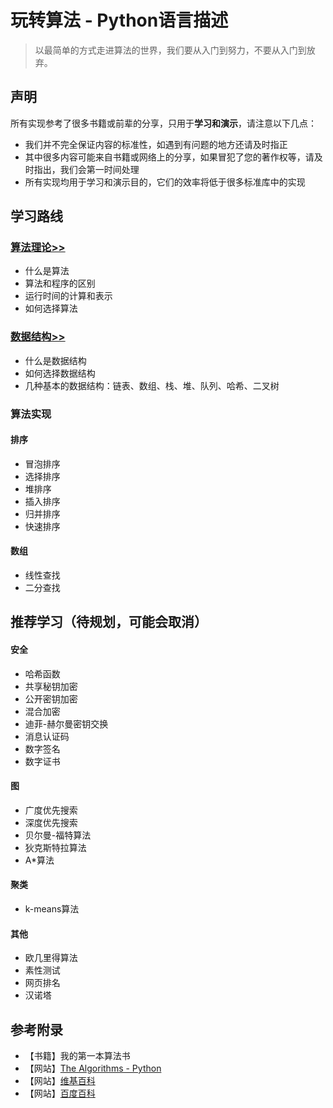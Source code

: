 # 玩转算法 - Python语言描述
> 以最简单的方式走进算法的世界，我们要从入门到努力，不要从入门到放弃。

## 声明

所有实现参考了很多书籍或前辈的分享，只用于**学习和演示**，请注意以下几点：

* 我们并不完全保证内容的标准性，如遇到有问题的地方还请及时指正
* 其中很多内容可能来自书籍或网络上的分享，如果冒犯了您的著作权等，请及时指出，我们会第一时间处理
* 所有实现均用于学习和演示目的，它们的效率将低于很多标准库中的实现

## 学习路线

### [算法理论>>](./算法理论.md)

* 什么是算法
* 算法和程序的区别
* 运行时间的计算和表示
* 如何选择算法

### [数据结构>>](./数据结构.md)

* 什么是数据结构
* 如何选择数据结构
* 几种基本的数据结构：链表、数组、栈、堆、队列、哈希、二叉树

### 算法实现

#### 排序
* 冒泡排序
* 选择排序
* 堆排序
* 插入排序
* 归并排序
* 快速排序

#### 数组
* 线性查找
* 二分查找

## 推荐学习（待规划，可能会取消）
#### 安全
* 哈希函数
* 共享秘钥加密
* 公开密钥加密
* 混合加密
* 迪菲-赫尔曼密钥交换
* 消息认证码
* 数字签名
* 数字证书
#### 图
* 广度优先搜索
* 深度优先搜索
* 贝尔曼-福特算法
* 狄克斯特拉算法
* A*算法

#### 聚类
* k-means算法

#### 其他
* 欧几里得算法
* 素性测试
* 网页排名
* 汉诺塔

## 参考附录

* 【书籍】我的第一本算法书
* 【网站】[The Algorithms - Python](https://github.com/TheAlgorithms/Python)
* 【网站】[维基百科](https://zh.wikipedia.org)
* 【网站】[百度百科](https://baike.baidu.com/)
